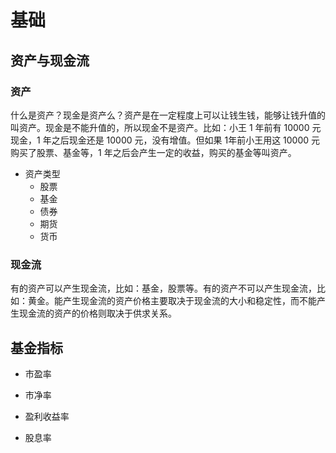 # 基础

## 资产与现金流

### 资产

什么是资产？现金是资产么？资产是在一定程度上可以让钱生钱，能够让钱升值的叫资产。现金是不能升值的，所以现金不是资产。比如：小王 1 年前有 10000 元现金，1 年之后现金还是 10000 元，没有增值。但如果 1年前小王用这 10000 元购买了股票、基金等，1 年之后会产生一定的收益，购买的基金等叫资产。

+ 资产类型
  + 股票
  + 基金
  + 债券
  + 期货
  + 货币

### 现金流

有的资产可以产生现金流，比如：基金，股票等。有的资产不可以产生现金流，比如：黄金。能产生现金流的资产价格主要取决于现金流的大小和稳定性，而不能产生现金流的资产的价格则取决于供求关系。



## 基金指标

+ 市盈率

+ 市净率

+ 盈利收益率

+ 股息率

  